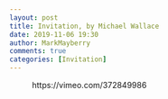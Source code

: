 ```yaml
---
layout: post
title: Invitation, by Michael Wallace
date: 2019-11-06 19:30
author: MarkMayberry
comments: true
categories: [Invitation]
---
```

<!-- wp:core-embed/vimeo {"url":"https://vimeo.com/372849986","type":"video","providerNameSlug":"vimeo","className":"wp-embed-aspect-4-3 wp-has-aspect-ratio"} -->
<figure class="wp-block-embed-vimeo wp-block-embed is-type-video is-provider-vimeo wp-embed-aspect-4-3 wp-has-aspect-ratio"><div class="wp-block-embed__wrapper">
https://vimeo.com/372849986
</div></figure>
<!-- /wp:core-embed/vimeo -->
